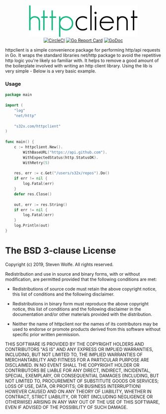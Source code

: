 <p align="center">
	<img src="logo.png" width="350" height="101" border="0" alt="httpclient">
<br>
<a href="https://circleci.com/gh/s32x/httpclient/tree/master"><img src="https://circleci.com/gh/s32x/httpclient/tree/master.svg?style=svg" alt="CircleCI"></a>
<a href="https://goreportcard.com/report/s32x.com/httpclient"><img src="https://goreportcard.com/badge/s32x.com/httpclient" alt="Go Report Card"></a>
<a href="https://godoc.org/s32x.com/httpclient"><img src="https://godoc.org/s32x.com/httpclient?status.svg" alt="GoDoc"></a>
</p>

httpclient is a simple convenience package for performing http/api requests in Go. It wraps the standard libraries net/http package to avoid the repetitive http logic you're likely so familiar with. It helps to remove a good amount of the boilerplate involved with writing an http client library. Using the lib is very simple - Below is a very basic example.

### Usage

```go
package main

import (
	"log"
	"net/http"

	"s32x.com/httpclient"
)

func main() {
	c := httpclient.New().
		WithBaseURL("https://api.github.com").
		WithExpectedStatus(http.StatusOK).
		WithRetry(5)

	res, err := c.Get("/users/s32x/repos").Do()
	if err != nil {
		log.Fatal(err)
	}
	defer res.Close()

	out, err := res.String()
	if err != nil {
		log.Fatal(err)
	}
	log.Println(out)
}
```

The BSD 3-clause License
========================

Copyright (c) 2019, Steven Wolfe. All rights reserved.

Redistribution and use in source and binary forms, with or without modification,
are permitted provided that the following conditions are met:

 - Redistributions of source code must retain the above copyright notice,
   this list of conditions and the following disclaimer.

 - Redistributions in binary form must reproduce the above copyright notice,
   this list of conditions and the following disclaimer in the documentation
   and/or other materials provided with the distribution.

 - Neither the name of httpclient nor the names of its contributors may
   be used to endorse or promote products derived from this software without
   specific prior written permission.

THIS SOFTWARE IS PROVIDED BY THE COPYRIGHT HOLDERS AND CONTRIBUTORS "AS IS" AND
ANY EXPRESS OR IMPLIED WARRANTIES, INCLUDING, BUT NOT LIMITED TO, THE IMPLIED
WARRANTIES OF MERCHANTABILITY AND FITNESS FOR A PARTICULAR PURPOSE ARE
DISCLAIMED. IN NO EVENT SHALL THE COPYRIGHT HOLDER OR CONTRIBUTORS BE LIABLE FOR
ANY DIRECT, INDIRECT, INCIDENTAL, SPECIAL, EXEMPLARY, OR CONSEQUENTIAL DAMAGES
(INCLUDING, BUT NOT LIMITED TO, PROCUREMENT OF SUBSTITUTE GOODS OR SERVICES;
LOSS OF USE, DATA, OR PROFITS; OR BUSINESS INTERRUPTION) HOWEVER CAUSED AND ON
ANY THEORY OF LIABILITY, WHETHER IN CONTRACT, STRICT LIABILITY, OR TORT
(INCLUDING NEGLIGENCE OR OTHERWISE) ARISING IN ANY WAY OUT OF THE USE OF THIS
SOFTWARE, EVEN IF ADVISED OF THE POSSIBILITY OF SUCH DAMAGE.